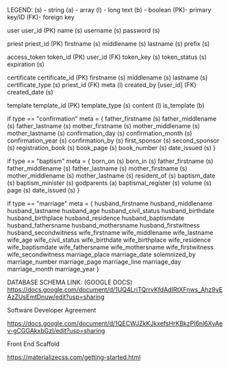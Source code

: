 LEGEND:
	(s) - string
	(a)	- array
	(l) - long text
	(b) - boolean
	(PK)- primary key/ID
	(FK)- foreign key

user
	user_id (PK)
	name (s)
	username (s)
	password (s)

priest
	priest_id (PK)
	firstname (s)
	middlename (s)
	lastname (s)
	prefix (s)


access_token
	token_id (PK)
	user_id (FK)
	token_key (s)
	token_status (s)
	expiration (s)

certificate
	certificate_id (PK)
	firstname (s)
	middlename (s)
	lastname (s)
	certificate_type (s)
	priest_id (FK)
	meta (l)
	created_by [user_id] (FK)
	created_date (s)

template 
	template_id (PK)
	template_type (s)
	content (l)
	is_template (b)


if type == "confirmation"
meta = {
	father_firstname (s)
	father_middlename (s)
	father_lastname (s)
	mother_firstname (s)
	mother_middlename (s)
	mother_lastname (s)
	confirmation_day (s)
	confirmation_month (s)
	confirmation_year (s)
	confirmation_by (s)
	first_sponsor (s)
	second_sponsor (s)
	registration_book (s)
	book_page (s)
	book_number (s)
	date_issued (s)
}


if type == "baptism"
meta = {
	born_on (s)
	born_in (s)
	father_firstname (s)
	father_middlename (s)
	father_lastname (s)
	mother_firstname (s)
	mother_middlename (s)
	mother_lastname (s)
	resident_of (s)
	baptism_date (s)
	baptism_minister (s)
	godparents (a)
	baptismal_register (s)
	volume (s)
	page (s)
	date_issued (s)
}

if type == "marriage"
meta = {
	husband_firstname
	husband_middlename
	husband_lastname
	husband_age
	husband_civil_status
	husband_birthdate
	husband_birthplace
	husband_residence
	husband_baptismdate
	husband_fathersname
	husband_mothersname
	husband_firstwitness
	husband_secondwitness
	wife_firstname
	wife_middlename
	wife_lastname
	wife_age
	wife_civil_status
	wife_birthdate
	wife_birthplace
	wife_residence
	wife_baptismdate
	wife_fathersname
	wife_mothersname
	wife_firstwitness
	wife_secondwitness
	marriage_place
	marriage_date
	solemnized_by
	marriage_number
	marriage_page
	marriage_line
	marriage_day
	marriage_month
	marriage_year
}



DATABASE SCHEMA LINK: (GOOGLE DOCS)
https://docs.google.com/document/d/1UQ4LriTQrrvKfdAdIRtXFnws_Ahz9vEAzZUsEmtDnuw/edit?usp=sharing


<!--
Software Developer Agreement
added by Jul
date added: May 13, 2021
-->

Software Developer Agreement

https://docs.google.com/document/d/1QECWJZkKJkxefsHrKBkzPI6nl6XyAev-gCGGAkxbGzI/edit?usp=sharing


<!--
Materialize CSS
added by Jul
date added: May 14, 2021
Front End Scaffolding
-->
Front End Scaffold

https://materializecss.com/getting-started.html